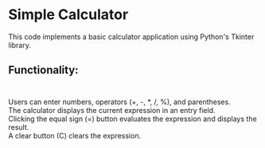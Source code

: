 # Simple Calculator
This code implements a basic calculator application using Python's Tkinter library.

## Functionality:<br><br>
Users can enter numbers, operators (+, -, *, /, %), and parentheses.<br>
The calculator displays the current expression in an entry field.<br>
Clicking the equal sign (=) button evaluates the expression and displays the result.<br>
A clear button (C) clears the expression.<br><br>

